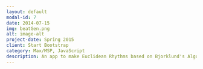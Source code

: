 ```yaml
---
layout: default
modal-id: 7
date: 2014-07-15
img: beatGen.png
alt: image-alt
project-date: Spring 2015
client: Start Bootstrap
category: Max/MSP, JavaScript
description: An app to make Euclidean Rhythms based on Bjorklund's Algorithm. Written on Max/MSP using Javascript. <a href= "https://youtu.be/iXsmv5p8Hko">Click here</a> for video demo. Based on <a href="http://cgm.cs.mcgill.ca/~godfried/publications/banff.pdf">this</a> paper.
---
```

